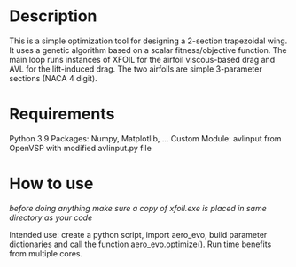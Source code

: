 # Description
This is a simple optimization tool for designing a 2-section trapezoidal wing. It 
uses a genetic algorithm based on a scalar fitness/objective function. The main 
loop runs instances of XFOIL for the airfoil viscous-based drag and AVL for the 
lift-induced drag. The two airfoils are simple 3-parameter sections (NACA 4 digit).

# Requirements
Python 3.9
Packages: Numpy, Matplotlib, ... 
Custom Module: avlinput from OpenVSP with modified avlinput.py file 

# How to use
*before doing anything make sure a copy of xfoil.exe is placed in same directory 
as your code*

Intended use: create a python script, import aero_evo, build parameter 
dictionaries and call the function aero_evo.optimize(). Run time benefits from 
multiple cores. 